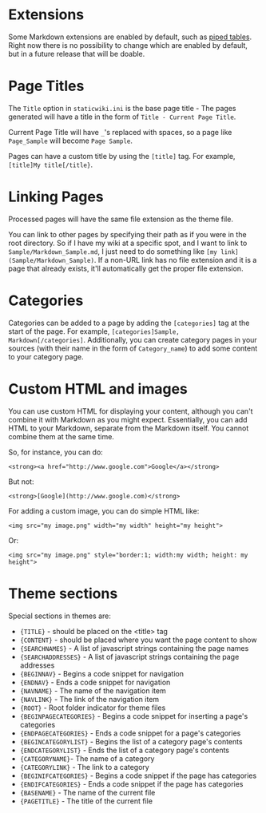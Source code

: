 # Extensions

Some Markdown extensions are enabled by default, such as [piped tables](https://github.com/adam-p/markdown-here/wiki/Markdown-Cheatsheet#tables). Right now there is no possibility to change which are enabled by default,
but in a future release that will be doable.

# Page Titles

The `Title` option in `staticwiki.ini` is the base page title - The pages generated will have a title in the form of `Title - Current Page Title`.

Current Page Title will have `_`'s replaced with spaces, so a page like `Page_Sample` will become `Page Sample`.

Pages can have a custom title by using the `[title]` tag. For example, `[title]My title[/title}`.

# Linking Pages

Processed pages will have the same file extension as the theme file.

You can link to other pages by specifying their path as if you were in the root directory.
So if I have my wiki at a specific spot, and I want to link to `Sample/Markdown_Sample.md`, I just need to do something like `[my link](Sample/Markdown_Sample)`.
If a non-URL link has no file extension and it is a page that already exists, it'll automatically get the proper file extension.

# Categories

Categories can be added to a page by adding the `[categories]` tag at the start of the page. For example, `[categories]Sample, Markdown[/categories]`.
Additionally, you can create category pages in your sources (with their name in the form of `Category_name`) to add some content to your category page.

# Custom HTML and images

You can use custom HTML for displaying your content, although you can't combine it with Markdown as you might expect.
Essentially, you can add HTML to your Markdown, separate from the Markdown itself. You cannot combine them at the same time.

So, for instance, you can do:

```
<strong><a href="http://www.google.com">Google</a></strong>
```

But not:

```
<strong>[Google](http://www.google.com)</strong>
```

For adding a custom image, you can do simple HTML like:

```
<img src="my image.png" width="my width" height="my height">
```

Or:

```
<img src="my image.png" style="border:1; width:my width; height: my height">
```

# Theme sections

Special sections in themes are:

- `{TITLE}` - should be placed on the &lt;title&gt; tag
- `{CONTENT}` - should be placed where you want the page content to show
- `{SEARCHNAMES}` - A list of javascript strings containing the page names
- `{SEARCHADDRESSES}` - A list of javascript strings containing the page addresses
- `{BEGINNAV}` - Begins a code snippet for navigation
- `{ENDNAV}` - Ends a code snippet for navigation
- `{NAVNAME}` - The name of the navigation item
- `{NAVLINK}` - The link of the navigation item
- `{ROOT}` - Root folder indicator for theme files
- `{BEGINPAGECATEGORIES}` - Begins a code snippet for inserting a page's categories
- `{ENDPAGECATEGORIES}` - Ends a code snippet for a page's categories
- `{BEGINCATEGORYLIST}` - Begins the list of a category page's contents
- `{ENDCATEGORYLIST}` - Ends the list of a category page's contents
- `{CATEGORYNAME}`- The name of a category
- `{CATEGORYLINK}` - The link to a category
- `{BEGINIFCATEGORIES}` - Begins a code snippet if the page has categories
- `{ENDIFCATEGORIES}` - Ends a code snippet if the page has categories
- `{BASENAME}` - The name of the current file
- `{PAGETITLE}` - The title of the current file

